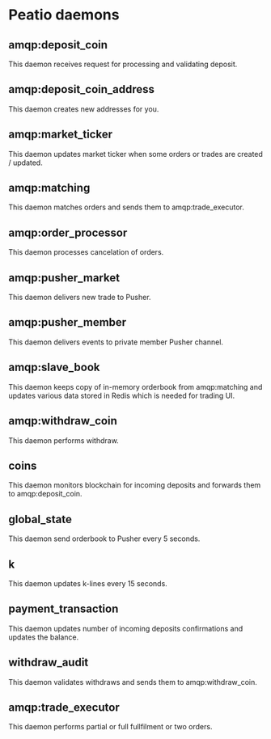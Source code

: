 # Peatio daemons

## amqp:deposit_coin

This daemon receives request for processing and validating deposit.

## amqp:deposit_coin_address

This daemon creates new addresses for you.

## amqp:market_ticker

This daemon updates market ticker when some orders or trades are created / updated.

## amqp:matching

This daemon matches orders and sends them to amqp:trade_executor.

## amqp:order_processor

This daemon processes cancelation of orders.

## amqp:pusher_market

This daemon delivers new trade to Pusher.

## amqp:pusher_member

This daemon delivers events to private member Pusher channel.

## amqp:slave_book

This daemon keeps copy of in-memory orderbook from amqp:matching and updates various data stored in Redis which is needed for trading UI.

## amqp:withdraw_coin

This daemon performs withdraw.

## coins

This daemon monitors blockchain for incoming deposits and forwards them to amqp:deposit_coin.

## global_state

This daemon send orderbook to Pusher every 5 seconds.

## k

This daemon updates k-lines every 15 seconds.

## payment_transaction

This daemon updates number of incoming deposits confirmations and updates the balance.

## withdraw_audit

This daemon validates withdraws and sends them to amqp:withdraw_coin.

## amqp:trade_executor

This daemon performs partial or full fullfilment or two orders.
